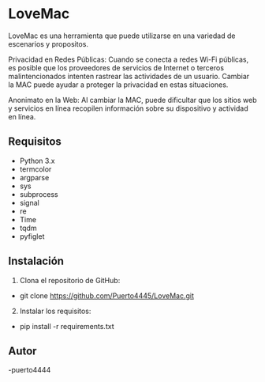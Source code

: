 # LoveMac
LoveMac es una herramienta que puede utilizarse en una variedad de escenarios y propositos.

Privacidad en Redes Públicas: Cuando se conecta a redes Wi-Fi públicas, es posible que los proveedores de servicios de Internet o terceros malintencionados intenten rastrear las actividades de un usuario. Cambiar la MAC puede ayudar a proteger la privacidad en estas situaciones.

Anonimato en la Web: Al cambiar la MAC, puede dificultar que los sitios web y servicios en línea recopilen información sobre su dispositivo y actividad en línea.

## Requisitos

- Python 3.x
- termcolor
- argparse
- sys
- subprocess
- signal
- re
- Time
- tqdm
- pyfiglet

## Instalación

1. Clona el repositorio de GitHub:
- git clone https://github.com/Puerto4445/LoveMac.git

2. Instalar los requisitos:
- pip install -r requirements.txt

## Autor
-puerto4444
